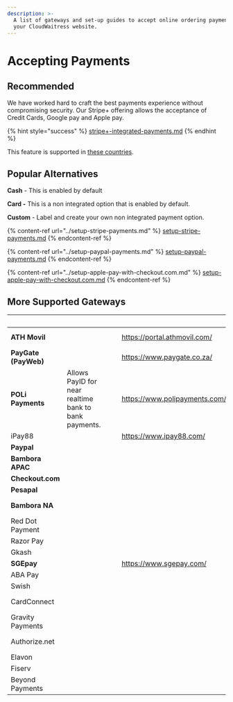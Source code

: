 ```yaml
---
description: >-
  A list of gateways and set-up guides to accept online ordering payments on
  your CloudWaitress website.
---
```


# Accepting Payments

## Recommended

We have worked hard to craft the best payments experience without compromising security. Our Stripe+ offering allows the acceptance of Credit Cards, Google pay and Apple pay.

{% hint style="success" %}
[stripe+-integrated-payments.md](../stripe+-integrated-payments.md "mention")
{% endhint %}

This feature is supported in [these countries](https://stripe.com/global).

## Popular Alternatives

**Cash** - This is enabled by default

**Card -** This is a non integrated option that is enabled by default.

**Custom** - Label and create your own non integrated payment option.

{% content-ref url="../setup-stripe-payments.md" %}
[setup-stripe-payments.md](../setup-stripe-payments.md)
{% endcontent-ref %}

{% content-ref url="../setup-paypal-payments.md" %}
[setup-paypal-payments.md](../setup-paypal-payments.md)
{% endcontent-ref %}

{% content-ref url="../setup-apple-pay-with-checkout.com.md" %}
[setup-apple-pay-with-checkout.com.md](../setup-apple-pay-with-checkout.com.md)
{% endcontent-ref %}

## More Supported Gateways

<table data-card-size="large" data-view="cards"><thead><tr><th></th><th></th><th data-type="files"></th><th data-type="content-ref"></th><th data-type="content-ref"></th><th>Countries</th></tr></thead><tbody><tr><td><strong>ATH Movil</strong></td><td></td><td></td><td></td><td><a href="https://portal.athmovil.com/">https://portal.athmovil.com/</a></td><td>Puerto Rico</td></tr><tr><td><strong>PayGate (PayWeb)</strong></td><td></td><td></td><td></td><td><a href="https://www.paygate.co.za/">https://www.paygate.co.za/</a></td><td>South Africa</td></tr><tr><td><strong>POLi Payments</strong></td><td>Allows PayID for near realtime bank to bank payments.</td><td></td><td></td><td><a href="https://www.polipayments.com/">https://www.polipayments.com/</a></td><td>Australia, New Zealand</td></tr><tr><td>iPay88</td><td></td><td></td><td></td><td><a href="https://www.ipay88.com/">https://www.ipay88.com/</a></td><td>Malaysia</td></tr><tr><td><strong>Paypal</strong></td><td></td><td></td><td></td><td></td><td>Various</td></tr><tr><td><strong>Bambora APAC</strong></td><td></td><td></td><td></td><td></td><td>Asia Pacific</td></tr><tr><td><strong>Checkout.com</strong></td><td></td><td></td><td></td><td></td><td></td></tr><tr><td><strong>Pesapal</strong></td><td></td><td></td><td></td><td></td><td></td></tr><tr><td><strong>Bambora NA</strong></td><td></td><td></td><td></td><td></td><td>North America</td></tr><tr><td>Red Dot Payment</td><td></td><td></td><td></td><td></td><td></td></tr><tr><td>Razor Pay</td><td></td><td></td><td></td><td></td><td>India</td></tr><tr><td>Gkash</td><td></td><td></td><td></td><td></td><td></td></tr><tr><td><strong>SGEpay</strong></td><td></td><td></td><td></td><td><a href="https://www.sgepay.com/">https://www.sgepay.com/</a></td><td>Singapore</td></tr><tr><td>ABA Pay</td><td></td><td></td><td></td><td></td><td></td></tr><tr><td>Swish</td><td></td><td></td><td></td><td></td><td>Sweden</td></tr><tr><td>CardConnect</td><td></td><td></td><td></td><td></td><td>USA, Canada</td></tr><tr><td>Gravity Payments</td><td></td><td></td><td></td><td></td><td>Canada</td></tr><tr><td>Authorize.net</td><td></td><td></td><td></td><td></td><td>USA, Canada</td></tr><tr><td>Elavon</td><td></td><td></td><td></td><td></td><td>Canada</td></tr><tr><td>Fiserv</td><td></td><td></td><td></td><td></td><td>USA</td></tr><tr><td>Beyond Payments</td><td></td><td></td><td></td><td></td><td>Australia</td></tr></tbody></table>


